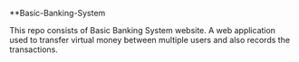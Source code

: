 **Basic-Banking-System

This repo consists of Basic Banking System website. A web application used to transfer virtual money between multiple users and also records the transactions.
